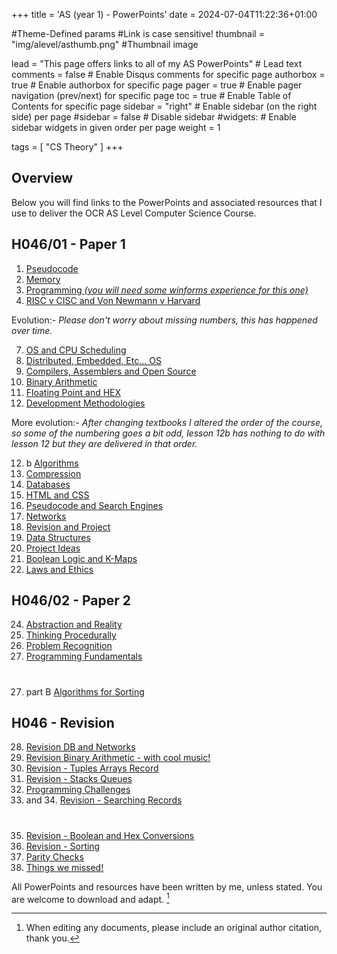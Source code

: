 +++
title = 'AS (year 1) - PowerPoints'
date = 2024-07-04T11:22:36+01:00

#Theme-Defined params
#Link is case sensitive!
thumbnail = "img/alevel/asthumb.png" #Thumbnail image

lead = "This page offers links to all of my AS PowerPoints" # Lead text
comments = false # Enable Disqus comments for specific page
authorbox = true # Enable authorbox for specific page
pager = true # Enable pager navigation (prev/next) for specific page
toc = true # Enable Table of Contents for specific page
sidebar = "right" # Enable sidebar (on the right side) per page
#sidebar = false # Disable sidebar 
#widgets: # Enable sidebar widgets in given order per page
weight = 1

tags = [ "CS Theory" ]
+++

## Overview

Below you will find links to the PowerPoints and associated resources that I use to deliver the OCR AS Level Computer Science Course.  

## H046/01 - Paper 1
1. [Pseudocode](https://drive.google.com/drive/folders/1TA3QBl5VfzlzwvbfszBcnczfc5ZHTmis?usp=sharing)
2. [Memory](https://drive.google.com/drive/folders/1kCPg0DfRjsyU-q0tJ9wPb4XEpjnS4BJ4?usp=drive_link)
3. [Programming *(you will need some winforms experience for this one)*](https://drive.google.com/drive/folders/17IWqWrjRE4w3tQQ6bizbmdWehHdB_WcI?usp=sharing)
4. [RISC v CISC and Von Newmann v Harvard](https://drive.google.com/drive/folders/1BM5usvSLoF_8c6amCd9sNSd7yl36oluE?usp=sharing)


Evolution:- *Please don't worry about missing numbers, this has happened over time.*

7. [OS and CPU Scheduling](https://drive.google.com/drive/folders/1xuRGSXXul2U4mJXJNMTmwx5XooUCbt98?usp=sharing)
8. [Distributed, Embedded, Etc... OS](https://drive.google.com/drive/folders/12x9-SKyeTgz0IfRie7MSpzIM7iEmYB92?usp=sharing)
9. [Compilers, Assemblers and Open Source](https://drive.google.com/drive/folders/1cnDWOPPPRLEnA5Z3lHvRq2k2Oavl6a2t?usp=drive_link)
10. [Binary Arithmetic](https://drive.google.com/drive/folders/1zMKlBbsmDxGoayOKotoZHRYwKFLLpw8P?usp=drive_link)
11. [Floating Point and HEX](https://drive.google.com/drive/folders/10DHxsKHPPfiZjM2UFEKmDvjL_sLfiNj6?usp=sharing)
12. [Development Methodologies](https://drive.google.com/drive/folders/1El_wpiLgmsnBJm2BeZbKbwCnq-pFkHpn?usp=sharing)

More evolution:- *After changing textbooks I altered the order of the course, so some of the numbering goes a bit odd, lesson 12b has nothing to do with lesson 12 but they are delivered in that order.*

12. b [Algorithms](https://drive.google.com/drive/folders/1k9HD3s5H4t1waWGSPjqVZEzcKahx1uef?usp=sharing) 
13. [Compression](https://drive.google.com/drive/folders/1Or6WiGMj6XIBuiVJVp5iAWSMKdwmNUjq?usp=sharing)
14. [Databases](https://drive.google.com/drive/folders/1YXZ2JnBMu4Muyqe3gU82HbAosezPpo7j?usp=drive_link)
15. [HTML and CSS](https://drive.google.com/drive/folders/1qhvZEQfkdNaNRW8GA19ZpbNdEQuNaXPL?usp=drive_link)
16. [Pseudocode and Search Engines](https://drive.google.com/drive/folders/1jjErDnJxXxgqX664R_w4NMRf0YgSVxdk?usp=drive_link)
17. [Networks](https://drive.google.com/drive/folders/1S_22nbl0vx31jKR3VavVE-QclFRwhOz3?usp=sharing)
18. [Revision and Project](https://drive.google.com/drive/folders/1PLbeICsP7RF6BCTuJT9cMkgImqkWFRJX?usp=drive_link)
19. [Data Structures](https://drive.google.com/drive/folders/1EJ2w2k0WOSo5Fy5-8t8WkQfEQXILHepI?usp=drive_link)
20. [Project Ideas](https://drive.google.com/drive/folders/1fZ8R2wmD_mP-1Bs45aNy-EIm6W-SRK-3?usp=drive_link)
21. [Boolean Logic and K-Maps](https://drive.google.com/drive/folders/1tgmXt58joMLQGC7Df45RwdUgM9M0KfQi?usp=drive_link)
23. [Laws and Ethics](https://drive.google.com/drive/folders/1fmL6SZfZXZo-AhnW2w-L4HUQgniANEGG?usp=sharing)

## H046/02 - Paper 2

24. [Abstraction and Reality](https://drive.google.com/drive/folders/1JXYMY78DGNm-1pstraLGuXzG3gi-MPB4?usp=sharing)
25. [Thinking Procedurally](https://drive.google.com/drive/folders/1fIntSfBhNOfF6mKel92SRqExFNZeDGVA?usp=drive_link)
26. [Problem Recognition](https://drive.google.com/drive/folders/1x1RXd3TjNQy-IKV5ko_pHqzNiFd5BA-u?usp=drive_link)
27. [Programming Fundamentals](https://drive.google.com/drive/folders/1tIMYM5EseugwdjArmxpBH-vlia6WoQci?usp=drive_link)
#
27. part B [Algorithms for Sorting](https://drive.google.com/drive/folders/1OH0k_43fXlxOZAtJ-4l7CZdYgGYeFbX2?usp=drive_link)

## H046 - Revision

28. [Revision DB and Networks](https://drive.google.com/drive/folders/1c5lISaRHM-4ATqj95deOqSIq3DIRn8Qs?usp=drive_link)
29. [Revision Binary Arithmetic - with cool music!](https://drive.google.com/drive/folders/1i413G0KZurEkq4gxNtZIRlpzaFE519RI?usp=drive_link)
30. [Revision - Tuples Arrays Record](https://drive.google.com/drive/folders/15CHS7zWCSb0XZ0Lyc8yVvtzG0IEBT1Uk?usp=drive_link)
31. [Revision - Stacks Queues](https://drive.google.com/drive/folders/1YIvOOuT-nN3ExEXnarBxssR3v1wTvgDt?usp=drive_link)
32. [Programming Challenges](https://drive.google.com/drive/folders/1BUtV8w3b6xxoZhre7O3HgBnAZLsmDFgD?usp=drive_link)
33. and 34. [Revision - Searching Records](https://drive.google.com/drive/folders/1BUtV8w3b6xxoZhre7O3HgBnAZLsmDFgD?usp=drive_link)
#
35. [Revision - Boolean and Hex Conversions](https://drive.google.com/drive/folders/1c8E4uaolCT0w1ZuLQvqFPeYEVNg2QlEi?usp=drive_link)
37. [Revision - Sorting](https://drive.google.com/drive/folders/19wY33CKq7pT6WSV3ZHzL9TrZ4KKqN6k9?usp=drive_link)
38. [Parity Checks](https://drive.google.com/drive/folders/1GhQ6pqfqd__-YwTdBDw3oPIxoYdDxpr5?usp=drive_link)
39. [Things we missed!](https://drive.google.com/drive/folders/1_5APNc1h5qY4uo4pwmSxRHVUqNeNqISW?usp=drive_link)






All PowerPoints and resources have been written by me, unless stated.  You are welcome to download and adapt. [^*]





[^*]: When editing any documents, please include an original author citation, thank you. 

